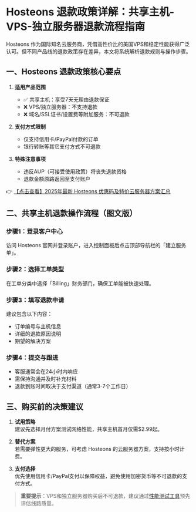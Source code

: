 # Hosteons 退款政策详解：共享主机-VPS-独立服务器退款流程指南

Hosteons 作为国际知名云服务商，凭借高性价比的美国VPS和稳定性能获得广泛认可。但不同产品线的退款政策存在差异，本文将系统解析退款规则与操作步骤。

## 一、Hosteons 退款政策核心要点

1. **适用产品范围**  
   - ✅ 共享主机：享受7天无理由退款保证  
   - ❌ VPS/独立服务器：不支持退款  
   - ❌ 域名/SSL证书/设置费等附加服务：不可退款

2. **支付方式限制**  
   - 仅支持信用卡/PayPal付款的订单  
   - 银行转账等其它支付方式不可退款

3. **特殊注意事项**  
   - 违反AUP（可接受使用政策）将丧失退款资格  
   - 退款金额原路返回至支付账户

👉 [【点击查看】2025年最新 Hosteons 优惠码及特价云服务器方案汇总](https://bit.ly/hosteons)

## 二、共享主机退款操作流程（图文版）

### 步骤1：登录客户中心
访问 Hosteons 官网并登录账户，进入控制面板后点击顶部导航栏的「建立服务单」。

### 步骤2：选择工单类型
在工单分类中选择「Billing」财务部门，确保工单能被快速处理。

### 步骤3：填写退款申请
建议包含以下内容：  
- 订单编号与主机信息  
- 详细的退款原因说明  
- 期望的解决方案  

### 步骤4：提交与跟进
- 客服通常会在24小时内响应  
- 需保持沟通并及时补充材料  
- 退款到账时间取决于支付渠道（通常3-7个工作日）

## 三、购买前的决策建议

1. **试用策略**  
   建议先选择月付方案测试网络性能，共享主机首月仅需$2.99起。

2. **替代方案**  
   若需要弹性更大的服务，可考虑 Hosteons 的云服务器方案，支持按小时计费。

3. **支付选择**  
   优先使用信用卡/PayPal支付以保障权益，避免使用加密货币等不可退款的支付方式。

> **重要提示**：VPS和独立服务器购买后不可退款，建议通过[性能测试工具](https://bit.ly/hosteons)预先评估线路质量。